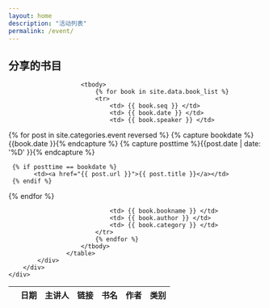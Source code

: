 ```yaml
---
layout: home
description: "活动列表"
permalink: /event/
---
```


<section id="services">
    <div class="uk-container uk-container-center">
        <div class="uk-grid">
            <div class="uk-width-1-1 uk-overflow-container">
                <h2 class="service-heading uk-text-center">分享的书目</h2>
                    <table class="uk-table uk-table-hover uk-table-striped table-bordered">
                        <thead>
                            <tr>
                                <th>  </th>
                                <th> 日期 </th>
                                <th> 主讲人 </th>
                                <th> 链接 </th>
                                <th> 书名 </th>
                                <th> 作者 </th>
                                <th> 类别 </th>
                            </tr>
                        </thead>

                        <tbody>
                            {% for book in site.data.book_list %}
                            <tr>
                                <td> {{ book.seq }} </td>
                                <td> {{ book.date }} </td>
                                <td> {{ book.speaker }} </td>

{% for post in site.categories.event reversed %}
     {% capture bookdate %}{{book.date }}{% endcapture %}
     {% capture posttime %}{{post.date | date: '%D' }}{% endcapture %}

     {% if posttime == bookdate %}
           <td><a href="{{ post.url }}">{{ post.title }}</a></td>
     {% endif %}
{% endfor %}

                                <td> {{ book.bookname }} </td>
                                <td> {{ book.author }} </td>
                                <td> {{ book.category }} </td>
                            </tr>
                            {% endfor %}
                        </tbody>
                    </table>
            </div>
        </div>
    </div>
</section>


